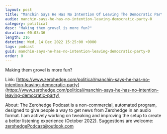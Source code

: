 ```yaml
---
layout: post
title: "Manchin Says He Has No Intention Of Leaving The Democratic Party"
audio: manchin-says-he-has-no-intention-leaving-democratic-party-0
category: political
desc: "Making them grovel is more fun?"
duration: 00:03:36
length: 216
datetime: Wed, 14 Dec 2022 15:25:00 +0000
tags: podcast
guid: manchin-says-he-has-no-intention-leaving-democratic-party-0
order: 0
---
```

Making them grovel is more fun?

Link: [https://www.zerohedge.com/political/manchin-says-he-has-no-intention-leaving-democratic-party](https://www.zerohedge.com/political/manchin-says-he-has-no-intention-leaving-democratic-party)

About: The Zerohedge Podcast is a non-commercial, automated program, designed to give people a way to get news from Zerohedge in an audio format.  I am actively working on tweaking and improving the setup to create a better listening experience (October 2022).  Suggestions are welcome: [zerohedgePodcast@outlook.com](mailto:zerohedgePodcast@outlook.com)